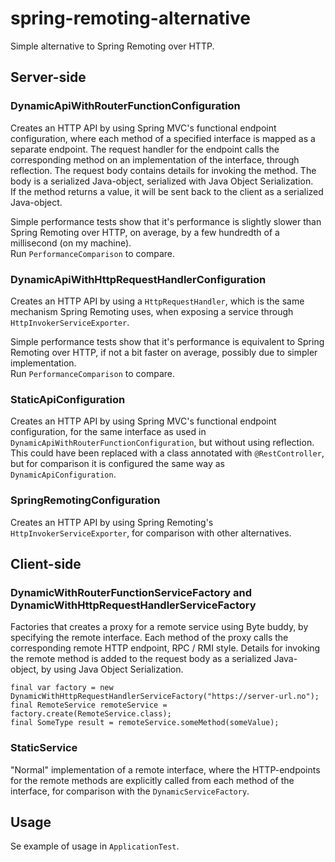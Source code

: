 # spring-remoting-alternative

Simple alternative to Spring Remoting over HTTP.

## Server-side

### DynamicApiWithRouterFunctionConfiguration

Creates an HTTP API by using Spring MVC's functional endpoint configuration, where each method of a specified interface
is mapped as a separate endpoint. The request handler for the endpoint calls the corresponding method on an
implementation of the interface, through reflection. The request body contains details for invoking the method. The
body is a serialized Java-object, serialized with Java Object Serialization.  
If the method returns a value, it will be sent back to the client as a serialized Java-object.

Simple performance tests show that it's performance is slightly slower than Spring Remoting over HTTP, on average, by
a few hundredth of a millisecond (on my machine).  
Run `PerformanceComparison` to compare.

### DynamicApiWithHttpRequestHandlerConfiguration

Creates an HTTP API by using a `HttpRequestHandler`, which is the same mechanism Spring Remoting uses, when exposing
a service through `HttpInvokerServiceExporter`.

Simple performance tests show that it's performance is equivalent to Spring Remoting over HTTP, if not a bit faster on
average, possibly due to simpler implementation.  
Run `PerformanceComparison` to compare.

### StaticApiConfiguration

Creates an HTTP API by using Spring MVC's functional endpoint configuration, for the same interface as used in
`DynamicApiWithRouterFunctionConfiguration`, but without using reflection. This could have been replaced with a class
annotated with `@RestController`, but for comparison it is configured the same way as `DynamicApiConfiguration`.

### SpringRemotingConfiguration

Creates an HTTP API by using Spring Remoting's `HttpInvokerServiceExporter`, for comparison with other alternatives.

## Client-side

### DynamicWithRouterFunctionServiceFactory and DynamicWithHttpRequestHandlerServiceFactory

Factories that creates a proxy for a remote service using Byte buddy, by specifying the remote interface. Each method of
the proxy calls the corresponding remote HTTP endpoint, RPC / RMI style. Details for invoking the remote method is added
to the request body as a serialized Java-object, by using Java Object Serialization.

```
final var factory = new DynamicWithHttpRequestHandlerServiceFactory("https://server-url.no");
final RemoteService remoteService = factory.create(RemoteService.class);
final SomeType result = remoteService.someMethod(someValue);
```

### StaticService

"Normal" implementation of a remote interface, where the HTTP-endpoints for the remote methods are explicitly called
from each method of the interface, for comparison with the `DynamicServiceFactory`.

## Usage

Se example of usage in `ApplicationTest`.